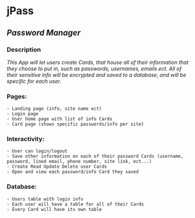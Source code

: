 #   **jPass**
##  *Password Manager*

### **Description**
*This App will let users create Cards, that house all of their information that they choose to put in, such as passwords, usernames, emails ect. All of their sensitive info will be encrypted and saved to a database, and will be specific for each user.*

### **Pages:**
    - Landing page (info, site name ect)
    - Login page
    - User home page with list of info Cards
    - Card page (shows specific passwords/info per site)

### **Interactivity:**
    - User can login/logout
    - Save other information on each of their password Cards (username, password, lined email, phone number, site link, ect...)
    - Create Read Update Delete user Cards
    - Open and view each password/info Card they saved

### **Database:**
    - Users table with login info
    - Each user will have a table for all of their Cards
    - Every Card will have its own table

